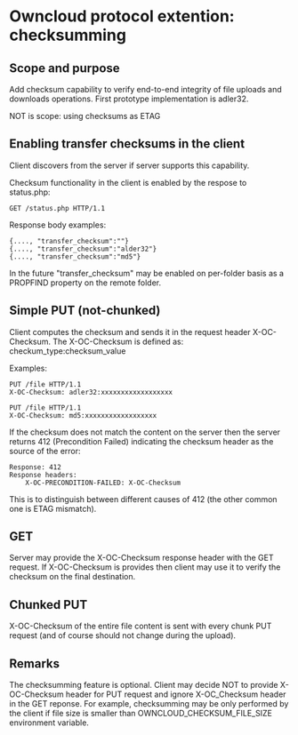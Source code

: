 # Owncloud protocol extention: checksumming

## Scope and purpose

Add checksum capability to verify end-to-end integrity of file uploads and downloads operations. First prototype implementation is adler32.

NOT is scope: using checksums as ETAG

## Enabling transfer checksums in the client

Client discovers from the server if server supports this capability.

Checksum functionality in the client is enabled by the respose to status.php:

    GET /status.php HTTP/1.1

Response body examples:

    {...., "transfer_checksum":""}
    {...., "transfer_checksum":"alder32"}
    {...., "transfer_checksum":"md5"}

In the future "transfer_checksum" may be enabled on per-folder basis as a PROPFIND property on the remote folder.

## Simple PUT (not-chunked)

Client computes the checksum and sends it in the request header X-OC-Checksum. The X-OC-Checksum is defined as: checkum_type:checksum_value 

Examples:

    PUT /file HTTP/1.1
    X-OC-Checksum: adler32:xxxxxxxxxxxxxxxxxx

    PUT /file HTTP/1.1
    X-OC-Checksum: md5:xxxxxxxxxxxxxxxxxx

If the checksum does not match the content on the server then the server returns 412 (Precondition Failed) indicating the checksum header as the source of the error:

    Response: 412
    Response headers:
        X-OC-PRECONDITION-FAILED: X-OC-Checksum

This is to distinguish between different causes of 412 (the other common one is ETAG mismatch).


## GET

Server may provide the X-OC-Checksum response header with the GET request. If X-OC-Checksum is provides then client may use it to verify the checksum on the final destination.

## Chunked PUT

X-OC-Checksum of the entire file content is sent with every chunk PUT request (and of course should not change during the upload). 

## Remarks

The checksumming feature is optional. Client may decide NOT to provide
X-OC-Checksum header for PUT request and ignore X-OC_Checksum header
in the GET reponse. For example, checksumming may be only performed by
the client if file size is smaller than OWNCLOUD_CHECKSUM_FILE_SIZE
environment variable.



